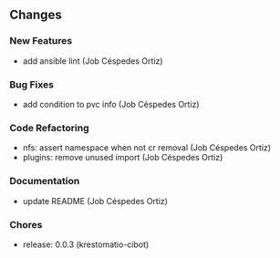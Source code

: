 ## Changes

### New Features

* add ansible lint (Job Céspedes Ortiz)

### Bug Fixes

* add condition to pvc info (Job Céspedes Ortiz)

### Code Refactoring

* nfs: assert namespace when not cr removal (Job Céspedes Ortiz)
* plugins: remove unused import (Job Céspedes Ortiz)

### Documentation

* update README (Job Céspedes Ortiz)

### Chores

* release: 0.0.3 (krestomatio-cibot)
